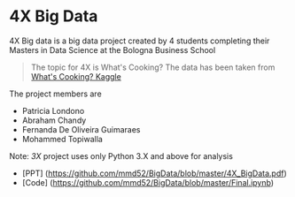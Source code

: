 # 4X Big Data

4X Big data is a big data project created by 4 students completing their Masters in Data Science at the Bologna Business School

> The topic for 4X is What's Cooking?
>The data has been taken from [What's Cooking? Kaggle](https://www.kaggle.com/c/whats-cooking-kernels-only) 

The project members are  
  - Patricia Londono
  - Abraham Chandy
  - Fernanda De Oliveira Guimaraes
  - Mohammed Topiwalla

Note: *3X* project uses only Python 3.X and above for analysis

* [PPT] (https://github.com/mmd52/BigData/blob/master/4X_BigData.pdf)
* [Code] (https://github.com/mmd52/BigData/blob/master/Final.ipynb)
